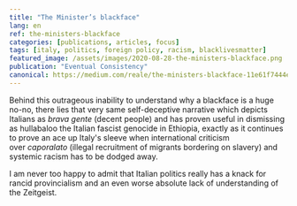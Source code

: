 ```yaml
---
title: "The Minister’s blackface"
lang: en
ref: the-ministers-blackface
categories: [publications, articles, focus]
tags: [italy, politics, foreign policy, racism, blacklivesmatter]
featured_image: /assets/images/2020-08-28-the-ministers-blackface.png
publication: "Eventual Consistency"
canonical: https://medium.com/reale/the-ministers-blackface-11e61f7444e6
---
```


Behind this outrageous inability to understand why a blackface is a huge no-no, there lies that very same self-deceptive narrative which depicts Italians as *brava gente* (decent people) and has proven useful in dismissing as hullabaloo the Italian fascist genocide in Ethiopia, exactly as it continues to prove an ace up Italy's sleeve when international criticism over *caporalato* (illegal recruitment of migrants bordering on slavery) and systemic racism has to be dodged away.

I am never too happy to admit that Italian politics really has a knack for rancid provincialism and an even worse absolute lack of understanding of the Zeitgeist.
